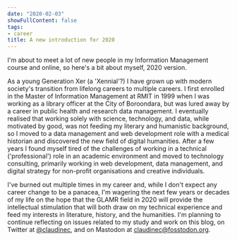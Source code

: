 ```yaml
---
date: "2020-02-03"
showFullContent: false
tags:
- career
title: A new introduction for 2020
---
```


I'm about to meet a lot of new people in my Information Management
course and online, so here's a bit about myself, 2020 version.

As a young Generation Xer (a 'Xennial'?) I have grown up with modern
society's transition from lifelong careers to multiple careers. I first
enrolled in the Master of Information Management at RMIT in 1999 when I
was working as a library officer at the City of Boroondara, but was
lured away by a career in public health and research data management. I
eventually realised that working solely with science, technology, and
data, while motivated by good, was not feeding my literary and
humanistic background, so I moved to a data management and web
development role with a medical historian and discovered the new field
of digital humanities. After a few years I found myself tired of the 
challenges of working in a technical ('professional') role in an
academic environment and moved to technology consulting, primarily
working in web development, data management, and digital strategy for
non-profit organisations and creative individuals.

I've burned out multiple times in my career and, while I don't expect
any career change to be a panacea, I'm wagering the next few years or
decades of my life on the hope that the GLAMR field in 2020 will provide
the intellectual stimulation that will both draw on my technical
experience and feed my interests in literature, history, and the
humanities. I'm planning to continue reflecting on issues related to my study 
and work on this blog, on Twitter at
[@claudinec](https://twitter.com/claudinec), and on Mastodon at
[claudinec@fosstodon.org](https://fosstodon.org/@claudinec).
